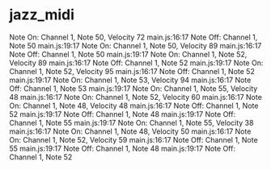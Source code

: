 # jazz_midi

Note On: Channel 1, Note 50, Velocity 72 main.js:16:17
Note Off: Channel 1, Note 50 main.js:19:17
Note On: Channel 1, Note 50, Velocity 89 main.js:16:17
Note Off: Channel 1, Note 50 main.js:19:17
Note On: Channel 1, Note 52, Velocity 89 main.js:16:17
Note Off: Channel 1, Note 52 main.js:19:17
Note On: Channel 1, Note 52, Velocity 95 main.js:16:17
Note Off: Channel 1, Note 52 main.js:19:17
Note On: Channel 1, Note 53, Velocity 94 main.js:16:17
Note Off: Channel 1, Note 53 main.js:19:17
Note On: Channel 1, Note 55, Velocity 48 main.js:16:17
Note On: Channel 1, Note 52, Velocity 60 main.js:16:17
Note On: Channel 1, Note 48, Velocity 48 main.js:16:17
Note Off: Channel 1, Note 52 main.js:19:17
Note Off: Channel 1, Note 48 main.js:19:17
Note Off: Channel 1, Note 55 main.js:19:17
Note On: Channel 1, Note 55, Velocity 38 main.js:16:17
Note On: Channel 1, Note 48, Velocity 50 main.js:16:17
Note On: Channel 1, Note 52, Velocity 59 main.js:16:17
Note Off: Channel 1, Note 55 main.js:19:17
Note Off: Channel 1, Note 48 main.js:19:17
Note Off: Channel 1, Note 52